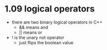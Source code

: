 # 1.09 logical operators

- there are two binary logical operators in C++
    - && means and
    - || means or
- ! is the unary not operator
    - just flips the boolean value